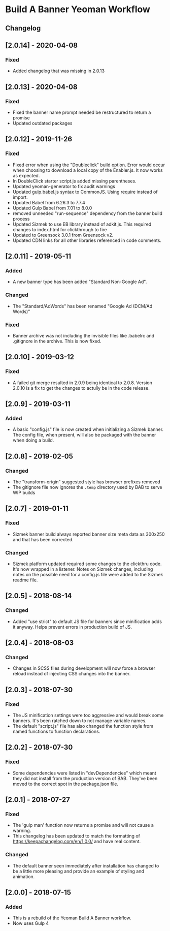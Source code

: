 # Build A Banner Yeoman Workflow

## Changelog

## [2.0.14] - 2020-04-08

### Fixed

- Added changelog that was missing in 2.0.13

## [2.0.13] - 2020-04-08

### Fixed

- Fixed the banner name prompt needed be restructured to return a promise
- Updated outdated packages

## [2.0.12] - 2019-11-26

### Fixed

- Fixed error when using the "Doubleclick" build option. Error would occur when choosing to download a local copy of the Enabler.js. It now works as expected.
- In DoubleClick starter script.js added missing parentheses.
- Updated yeoman-generator to fix audit warnings
- Updated gulp.babel.js syntax to CommonJS. Using require instead of import.
- Updated Babel from 6.26.3 to 7.7.4
- Updated Gulp Babel from 7.01 to 8.0.0
- removed unneeded "run-sequence" dependency from the banner build process
- Updated Sizmek to use EB library instead of adkit.js. This required changes to index.html for clickthrough to fire
- Updated to Greensock 3.0.1 from Greensock v2.
- Updated CDN links for all other libraries referenced in code comments.

## [2.0.11] - 2019-05-11

### Added

- A new banner type has been added "Standard Non-Google Ad".

### Changed

- The "Standard/AdWords" has been renamed "Google Ad (DCM/Ad Words)"

### Fixed

- Banner archive was not including the invisible files like .babelrc and .gitignore in the archive. This is now fixed.

## [2.0.10] - 2019-03-12

### Fixed

- A failed git merge resulted in 2.0.9 being identical to 2.0.8. Version 2.0.10 is a fix to get the changes to actully be in the code release.

## [2.0.9] - 2019-03-11

### Added

- A basic "config.js" file is now created when initializing a Sizmek banner. The config file, when present, will also be packaged with the banner when doing a build.

## [2.0.8] - 2019-02-05

### Changed

- The "transform-origin" suggested style has browser prefixes removed
- The gitignore file now ignores the `.temp` directory used by BAB to serve WIP builds

## [2.0.7] - 2019-01-11

### Fixed

- Sizmek banner build always reported banner size meta data as 300x250 and that has been corrected.

### Changed

- Sizmek platform updated required some changes to the clickthru code. It's now wrapped in a listener. Notes on Sizmek changes, including notes on the possible need for a config.js file were added to the Sizmek readme file.

## [2.0.5] - 2018-08-14

### Changed

- Added "use strict" to default JS file for banners since minification adds it anyway. Helps prevent errors in production build of JS.

## [2.0.4] - 2018-08-03

### Changed

- Changes in SCSS files during development will now force a browser reload instead of injecting CSS changes into the banner.

## [2.0.3] - 2018-07-30

### Fixed

- The JS minification settings were too aggressive and would break some banners. It's been ratched down to not manage variable names.
- The default "script.js" file has also changed the function style from named functions to function declarations.

## [2.0.2] - 2018-07-30

### Fixed

- Some dependencies were listed in "devDependencies" which meant they did not install from the production version of BAB. They've been moved to the correct spot in the package.json file.

## [2.0.1] - 2018-07-27

### Fixed

- The 'gulp man' function now returns a promise and will not cause a warning.
- This changelog has been updated to match the formatting of https://keepachangelog.com/en/1.0.0/ and have real content.

### Changed

- The default banner seen immediately after installation has changed to be a little more pleasing and provide an example of styling and animation.

## [2.0.0] - 2018-07-15

### Added

- This is a rebuild of the Yeoman Build A Banner workflow.
- Now uses Gulp 4
